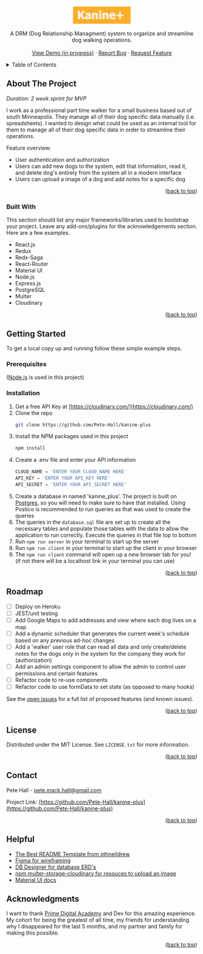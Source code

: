 <!-- PROJECT LOGO -->
<br />
<div align="center">
  <a href="https://github.com/Pete-Hall/kanine-plus">
    <img src="images/kanine+.png" alt="Logo" width="auto" height="45">
  </a>

  <!-- <h3 align="center">Kanine+</h3> -->

  <p align="center">
    A DRM (Dog Relationship Managment) system to organize and streamline dog walking operations.
    <br />
    <!-- <a href="https://github.com/othneildrew/Best-README-Template"><strong>Explore the docs »</strong></a>
    <br /> -->
    <br />
    <a href="https://github.com/Pete-Hall/kanine-plus">View Demo (in progress)</a>
    ·
    <a href="https://github.com/Pete-Hall/kanine-plus/issues">Report Bug</a>
    ·
    <a href="https://github.com/Pete-Hall/kanine-plus/issues">Request Feature</a>
  </p>
</div>



<!-- TABLE OF CONTENTS -->
<details>
  <summary>Table of Contents</summary>
  <ol>
    <li>
      <a href="#about-the-project">About The Project</a>
      <ul>
        <li><a href="#built-with">Built With</a></li>
      </ul>
    </li>
    <li>
      <a href="#getting-started">Getting Started</a>
      <ul>
        <li><a href="#prerequisites">Prerequisites</a></li>
        <li><a href="#installation">Installation</a></li>
      </ul>
    </li>
    <!-- <li><a href="#usage">Usage</a></li> -->
    <li><a href="#roadmap">Roadmap</a></li>
    <!-- <li><a href="#contributing">Contributing</a></li> -->
    <li><a href="#license">License</a></li>
    <li><a href="#contact">Contact</a></li>
    <li><a href="#acknowledgments">Acknowledgments</a></li>
  </ol>
</details>



<!-- ABOUT THE PROJECT -->
## About The Project

<!-- [![Product Name Screen Shot][product-screenshot]](https://example.com) -->
_Duration: 2 week sprint for MVP_

I work as a professional part time walker for a small business based out of south Minneapolis. They manage all of their dog specific data manually (i.e. spreadsheets). I wanted to design what could be used as an internal tool for them to manage all of their dog specific data in order to streamline their operations.

Feature overview:
* User authentication and authorization
* Users can add new dogs to the system, edit that information, read it, and delete dog's entirely from the system all in a modern interface
* Users can upload a image of a dog and add notes for a specific dog

<p align="right">(<a href="#top">back to top</a>)</p>



### Built With

This section should list any major frameworks/libraries used to bootstrap your project. Leave any add-ons/plugins for the acknowledgements section. Here are a few examples.

* React.js
* Redux
* Redx-Saga
* React-Router
* Material UI
* Node.js
* Express.js
* PostgreSQL
* Multer
* Cloudinary

<p align="right">(<a href="#top">back to top</a>)</p>



<!-- GETTING STARTED -->
## Getting Started

To get a local copy up and running follow these simple example steps.

### Prerequisites

([Node.js](https://nodejs.org/en/) is used in this project)

### Installation

1. Get a free API Key at [https://cloudinary.com/](https://cloudinary.com/)
2. Clone the repo
   ```sh
   git clone https://github.com/Pete-Hall/kanine-plus
   ```
3. Install the NPM packages used in this project
   ```sh
   npm install
   ```
4. Create a .env file and enter your API information
   ```js
   CLOUD_NAME = 'ENTER YOUR CLOUD_NAME HERE'
   API_KEY = 'ENTER YOUR API_KEY HERE'
   API_SECRET = 'ENTER YOUR API_SECRET HERE'
   ```
5. Create a database in named 'kanine_plus'. The project is built on [Postgres](https://www.postgresql.org/download/), so you will need to make sure to have that installed. Using Postico is recommended to run queries as that was used to create the queries 
6. The queries in the `database.sql` file are set up to create all the necessary tables and populate those tables with the data to allow the application to run correctly. Execute the queries in that file top to bottom
7. Run `npm run server` in your terminal to start up the server
8. Run `npm run client` in your terminal to start up the client in your browser
9. The `npm run client` command will open up a new browser tab for you! (if not there will be a localhost link in your terminal you can use)

<p align="right">(<a href="#top">back to top</a>)</p>



<!-- USAGE EXAMPLES -->
<!-- ## Usage

Use this space to show useful examples of how a project can be used. Additional screenshots, code examples and demos work well in this space. You may also link to more resources.

_For more examples, please refer to the [Documentation](https://example.com)_

<p align="right">(<a href="#top">back to top</a>)</p> -->



<!-- ROADMAP -->
## Roadmap

- [ ] Deploy on Heroku
- [ ] JEST/unit testing
- [ ] Add Google Maps to add addresses and view where each dog lives on a map
- [ ] Add a dynamic scheduler that generates the current week's schedule based on any previous ad-hoc changes
- [ ] Add a 'walker' user role that can read all data and only create/delete notes for the dogs only in the system for the company they work for (authorization)
- [ ] Add an admin settings component to allow the admin to control user permissions and certain features
- [ ] Refactor code to re-use components
- [ ] Refactor code to use formData to set state (as opposed to many hooks)

See the [open issues](https://github.com/Pete-Hall/kanine-plus/issues) for a full list of proposed features (and known issues).

<p align="right">(<a href="#top">back to top</a>)</p>



<!-- CONTRIBUTING
## Contributing

Contributions are what make the open source community such an amazing place to learn, inspire, and create. Any contributions you make are **greatly appreciated**.

If you have a suggestion that would make this better, please fork the repo and create a pull request. You can also simply open an issue with the tag "enhancement".
Don't forget to give the project a star! Thanks again!

1. Fork the Project
2. Create your Feature Branch (`git checkout -b feature/AmazingFeature`)
3. Commit your Changes (`git commit -m 'Add some AmazingFeature'`)
4. Push to the Branch (`git push origin feature/AmazingFeature`)
5. Open a Pull Request

<p align="right">(<a href="#top">back to top</a>)</p> -->



<!-- LICENSE -->
## License

Distributed under the MIT License. See `LICENSE.txt` for more information.

<p align="right">(<a href="#top">back to top</a>)</p>



<!-- CONTACT -->
## Contact

Pete Hall - pete.mack.hall@gmail.com

Project Link: [https://github.com/Pete-Hall/kanine-plus](https://github.com/Pete-Hall/kanine-plus)

<p align="right">(<a href="#top">back to top</a>)</p>

<!-- HELPFUL -->
## Helpful
* [The Best README Template from othneildrew](https://github.com/othneildrew/Best-README-Template)
* [Figma for wireframing](https://www.figma.com/files/recent?fuid=1128059971955892872)
* [DB Designer for database ERD's](https://app.dbdesigner.net/)
* [npm multer-storage-cloudinary for resouces to upload an image](https://www.npmjs.com/package/multer-storage-cloudinary)
* [Material UI docs](https://mui.com/material-ui/getting-started/overview/)

<!-- ACKNOWLEDGMENTS -->
## Acknowledgments

I want to thank [Prime Digital Academy](www.primeacademy.io) and Dev for this amazing experience. My cohort for being the greatest of all time, my friends for understanding why I disappeared for the last 5 months, and my partner and family for making this possible. 


<p align="right">(<a href="#top">back to top</a>)</p>


